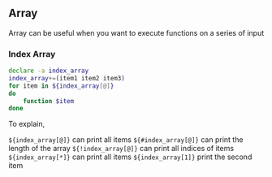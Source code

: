 ## Array 

Array can be useful when you want to execute functions on a series of input

### Index Array

```bash
declare -a index_array
index_array+=(item1 item2 item3)
for item in ${index_array[@]} 
do 
    function $item
done
```


To explain,

`${index_array[@]}` can print all items
`${#index_array[@]}` can print the length of the array
`${!index_array[@]}` can print all indices of items
`${index_array[*]}` can print all items
`${index_array[1]}` print the second item

